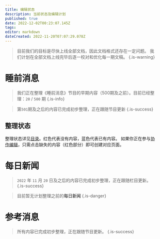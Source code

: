 ```yaml
---
title: 编辑状态
description: 当前状态及编辑计划
published: true
date: 2022-12-02T00:23:07.145Z
tags: 
editor: markdown
dateCreated: 2022-11-20T07:07:29.078Z
---
```


> 目前我们的目标是尽快上线全部文档，因此文档格式还存在一定问题。
> 我们计划在全部文档上线完毕后逐一校对和优化每一期文稿。
{.is-warning}


# 睡前消息

> 我们正在整理《睡前消息》节目的早期内容（500期及之前）。目前已经整理：`20` / `500` 期
{.is-info}

> 第`501`期及之后的内容已完成初步整理，正在跟随节目更新
{.is-success}

## 整理状态

整理状态详见[目录](/index/main/index)。红色代表没有内容，蓝色代表已有内容。
如果你正在参与[协作编辑](/editing)，只需点击缺失的内容（红色部分）即可创建对应页面。

# 每日新闻

> `2022` 年 `11` 月 `20` 日及之后的内容已完成初步整理，正在跟随栏目更新。
{.is-success}

> 目前暂无计划整理之前的**每日新闻**
{.is-danger}


# 参考消息

> 所有内容已完成初步整理，正在跟随节目更新。
{.is-success}
